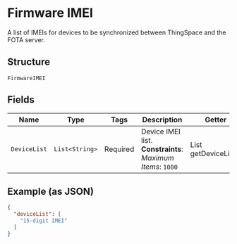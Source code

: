
# Firmware IMEI

A list of IMEIs for devices to be synchronized between ThingSpace and the FOTA server.

## Structure

`FirmwareIMEI`

## Fields

| Name | Type | Tags | Description | Getter | Setter |
|  --- | --- | --- | --- | --- | --- |
| `DeviceList` | `List<String>` | Required | Device IMEI list.<br>**Constraints**: *Maximum Items*: `1000` | List<String> getDeviceList() | setDeviceList(List<String> deviceList) |

## Example (as JSON)

```json
{
  "deviceList": [
    "15-digit IMEI"
  ]
}
```

